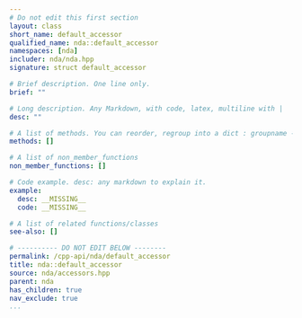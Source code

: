 ```yaml
---
# Do not edit this first section
layout: class
short_name: default_accessor
qualified_name: nda::default_accessor
namespaces: [nda]
includer: nda/nda.hpp
signature: struct default_accessor

# Brief description. One line only.
brief: ""

# Long description. Any Markdown, with code, latex, multiline with |
desc: ""

# A list of methods. You can reorder, regroup into a dict : groupname -> list
methods: []

# A list of non_member_functions
non_member_functions: []

# Code example. desc: any markdown to explain it.
example:
  desc: __MISSING__
  code: __MISSING__

# A list of related functions/classes
see-also: []

# ---------- DO NOT EDIT BELOW --------
permalink: /cpp-api/nda/default_accessor
title: nda::default_accessor
source: nda/accessors.hpp
parent: nda
has_children: true
nav_exclude: true
...
```


